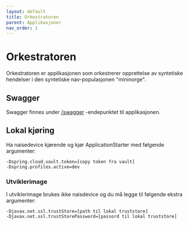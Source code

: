 ```yaml
---
layout: default
title: Orkestratoren
parent: Applikasjoner
nav_order: 1
---
```


# Orkestratoren
Orkestratoren er applikasjonen som orkestrerer opprettelse av syntetiske hendelser i den syntetiske nav-populasjonen "mininorge".

## Swagger
Swagger finnes under [/swagger](https://orkestratoren.dev.intern.nav.no/swagger) -endepunktet til applikasjonen.

## Lokal kjøring
Ha naisedevice kjørende og kjør ApplicationStarter med følgende argumenter:
```
-Dspring.cloud.vault.token=[copy token fra vault]
-Dspring.profiles.active=dev
```

### Utviklerimage
I utviklerimage brukes ikke naisdevice og du må legge til følgende ekstra argumenter:
```
-Djavax.net.ssl.trustStore=[path til lokal truststore]
-Djavax.net.ssl.trustStorePassword=[passord til lokal truststore]
```
